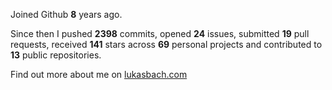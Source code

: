 Joined Github **8** years ago.

Since then I pushed **2398** commits, opened **24** issues, submitted **19** pull requests, received **141** stars across **69** personal projects and contributed to **13** public repositories.

Find out more about me on [lukasbach.com](https://lukasbach.com)
